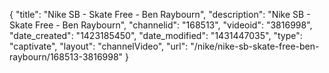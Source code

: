 {
    "title": "Nike SB - Skate Free - Ben Raybourn",
    "description": "Nike SB - Skate Free - Ben Raybourn",
    "channelid": "168513",
    "videoid": "3816998",
    "date_created": "1423185450",
    "date_modified": "1431447035",
    "type": "captivate",
    "layout": "channelVideo",
    "url": "\/nike\/nike-sb-skate-free-ben-raybourn\/168513-3816998"
}